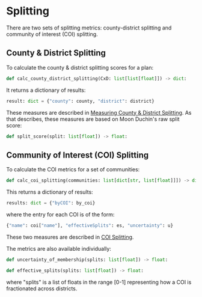 # Splitting

There are two sets of splitting metrics: county-district splitting and community of interest (COI) splitting.

## County & District Splitting

To calculate the county & district splitting scores for a plan:

```python
def calc_county_district_splitting(CxD: list[list[float]]) -> dict:
```

It returns a dictionary of results:

```python
result: dict = {"county": county, "district": district}
```

These measures are described in [Measuring County & District Splitting](https://medium.com/dra-2020/measuring-county-district-splitting-48a075bcce39).
As that describes, these measures are based on Moon Duchin's raw split score:

```python
def split_score(split: list[float]) -> float:
```

## Community of Interest (COI) Splitting

To calculate the COI metrics for a set of communities:

```python
def calc_coi_splitting(communities: list[dict[str, list[float]]]) -> dict:
```

This returns a dictionary of results:

```python
results: dict = {"byCOI": by_coi}
```

where the entry for each COI is of the form:

```python
{"name": coi["name"], "effectiveSplits": es, "uncertainty": u}
```

These two measures are described in [COI Splitting](https://medium.com/dra-2020/coi-splitting-b7c9b541e175).

The metrics are also available individually:

```python
def uncertainty_of_membership(splits: list[float]) -> float:
```

```python
def effective_splits(splits: list[float]) -> float:
```

where "splits" is a list of floats in the range [0-1] representing how a COI is fractionated across districts.